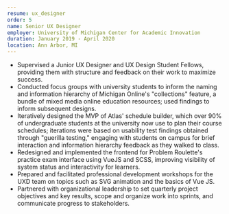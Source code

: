 ```yaml
---
resume: ux_designer
order: 5
name: Senior UX Designer
employer: University of Michigan Center for Academic Innovation
duration: January 2019 - April 2020
location: Ann Arbor, MI
---
```


- Supervised a Junior UX Designer and UX Design Student Fellows, providing them with structure and feedback on their work to maximize success.
- Conducted focus groups with university students to inform the naming and information hierarchy of Michigan Online's "collections" feature, a bundle of mixed media online education resources; used findings to inform subsequent designs.
- Iteratively designed the MVP of Atlas' schedule builder, which over 90% of undergraduate students at the university now use to plan their course schedules; iterations were based on usability test findings obtained through "guerilla testing," engaging with students on campus for brief interaction and information hierarchy feedback as they walked to class.
- Redesigned and implemented the frontend for Problem Roulette's practice exam interface using VueJS and SCSS, improving visibility of system status and interactivity for learners.
- Prepared and facilitated professional development workshops for the UXD team on topics such as SVG animation and the basics of Vue JS.
- Partnered with organizational leadership to set quarterly project objectives and key results, scope and organize work into sprints, and communicate progress to stakeholders.



